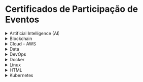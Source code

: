 # Certificados de Participação de Eventos

<details><summary>Artificial Intelligence (AI)</summary>
    <details>
        <summary>Formação Fundamentos de Inteligência Artificial</summary>
        <ul>
            <li><a href="../cert_ti/03-conclu/ai/(24-08-12)_Cert_Formacao_Fundamentos...IA_PH_DIO.pdf">Certificado (PDF)</a></li>
            <li><a href="https://github.com/PedroHeeger/boot/tree/main/dio/ai/boot_024">Pasta do Projeto</a></li>
            <li><strong>Plataforma:</strong> DIO</li>
            <li><strong>Carga Horária:</strong> 10 Horas</li>
            <li><strong>Concluído em:</strong> 12/08/2024</li>
        </ul>
    </details>
    <details>
        <summary>Bootcamp Nexa - Fundamentos de IA Generativa e Claude 3</summary>
        <ul>
            <li><a href="../cert_ti/03-conclu/ai/(24-09-08)_Cert_Bootcamp_Nexa...IA_Generativa...Claude_3_PH_DIO.pdf">Certificado (PDF)</a></li>
            <li><a href="https://github.com/PedroHeeger/boot/tree/main/dio/ai/boot_028">Pasta do Projeto</a></li>
            <li><strong>Plataforma:</strong> DIO</li>
            <li><strong>Carga Horária:</strong> 10 Horas</li>
            <li><strong>Concluído em:</strong> 08/09/2024</li>
        </ul>
    </details>
</details>
<details><summary>Blockchain</summary>
    <details>
        <summary>Formação Blockchain Specialist</summary>
        <ul>
            <li><a href="../cert_ti/03-conclu/blockchain/(24-09-09)_Cert_Formacao_Blockchain_Specialist_PH_DIO.pdf">Certificado (PDF)</a></li>
            <li><a href="https://github.com/PedroHeeger/boot/tree/main/dio/blockchain/boot_025/">Pasta do Projeto</a></li>
            <li><strong>Plataforma:</strong> DIO</li>
            <li><strong>Carga Horária:</strong> 25 Horas</li>
            <li><strong>Concluído em:</strong> 09/09/2024</li>
        </ul>
    </details>
    <details>
        <summary>Formação Web3 Fundamentals</summary>
        <ul>
            <li><a href="../cert_ti/03-conclu/blockchain/(24-09-03)_Cert_Formacao_Web3_Fundamentals_PH_DIO.pdf">Certificado (PDF)</a></li>
            <li><a href="https://github.com/PedroHeeger/boot/tree/main/dio/blockchain/boot_026/">Pasta do Projeto</a></li>
            <li><strong>Plataforma:</strong> DIO</li>
            <li><strong>Carga Horária:</strong> 28 Horas</li>
            <li><strong>Concluído em:</strong> 03/09/2024</li>
        </ul>
    </details>
    <details>
        <summary>Binance - Blockchain Developer with Solidity</summary>
        <ul>
            <li><a href="../cert_ti/03-conclu/blockchain/(24-09-13)_Cert_Binance-Blockchain...Solidity_PH_DIO.pdf">Certificado (PDF)</a></li>
            <li><a href="https://github.com/PedroHeeger/boot/tree/main/dio/blockchain/boot_027/">Pasta do Projeto</a></li>
            <li><strong>Plataforma:</strong> DIO</li>
            <li><strong>Carga Horária:</strong> 54 Horas</li>
            <li><strong>Concluído em:</strong> 13/09/2024</li>
        </ul>
    </details>
</details>
<details><summary>Cloud - AWS</summary>
    <details><summary>Bootcamp Cloud AWS</summary>
        <ul>
            <li><a href="../cert_ti/03-conclu/cloud/aws/(23-10-05)_Cert_Bootcamp_Cloud_AWS_PH_DIO.pdf">Certificado (PDF)</a></li>
            <li><a href="https://github.com/PedroHeeger/boot/tree/main/dio/aws/boot_011">Pasta do Projeto</a></li>
            <li><strong>Plataforma:</strong> DIO</li>
            <li><strong>Carga Horária:</strong> 73 Horas</li>
            <li><strong>Concluído em:</strong> 05/10/2023</li>
        </ul>
    </details>
    <details>
        <summary>Formação AWS Cloud Practitioner Certification</summary>
        <ul>
            <li><a href="../cert_ti/03-conclu/cloud/aws/(23-10-06)_Cert_Formacao_AWS_Cloud_Practitioner_Certification_PH_DIO.pdf">Certificado (PDF)</a></li>
            <li><a href="https://github.com/PedroHeeger/boot/tree/main/dio/aws/boot_012">Pasta do Projeto</a></li>
            <li><strong>Plataforma:</strong> DIO</li>
            <li><strong>Carga Horária:</strong> 28 Horas</li>
            <li><strong>Concluído em:</strong> 06/10/2023</li>
        </ul>
    </details>
    <details><summary>Descubra a Nuvem AWS - Nexa Resources</summary>
        <ul>
            <li><a href="../cert_ti/03-conclu/cloud/aws/(23-09-14)_Cert_Descubra...Nuvem_AWS-Nexa_Resources_PH_DIO.pdf">Certificado (PDF)</a></li>
            <li><a href="https://github.com/PedroHeeger/boot/tree/main/dio/aws/boot_013">Pasta do Projeto</a></li>
            <li><strong>Plataforma:</strong> DIO</li>
            <li><strong>Carga Horária:</strong> 6 Horas</li>
            <li><strong>Concluído em:</strong> 14/09/2023</li>
        </ul>
    </details>
    <details><summary>Descubra a Nuvem AWS – LocalizaLabs</summary>
        <ul>
            <li><a href="../cert_ti/03-conclu/cloud/aws/(23-09-14)_Cert_Descubra...Nuvem_AWS-LocalizaLabs_PH_DIO.pdf">Certificado (PDF)</a></li>
            <li><a href="https://github.com/PedroHeeger/boot/tree/main/dio/aws/boot_014">Pasta do Projeto</a></li>
            <li><strong>Plataforma:</strong> DIO</li>
            <li><strong>Carga Horária:</strong> 5 Horas</li>
            <li><strong>Concluído em:</strong> 14/09/2023</li>
        </ul>
    </details>
</details>
<details><summary>Data</summary>
    <details>
        <summary>Ciência de Dados</summary>
        <ul>
            <li><a href="../cert_ti/03-conclu/data/(22-11-26)_Cert_Geracao...Unimed-BH_Ciencia...Dados_PH_DIO.pdf">Certificado (PDF)</a></li>
            <li><a href="">Pasta do Projeto</a></li>
            <li><strong>Plataforma:</strong> DIO</li>
            <li><strong>Carga Horária:</strong> 126 Horas</li>
            <li><strong>Concluído em:</strong> 26/11/2022</li>
        </ul>
    </details>
</details>
<details><summary>DevOps</summary>
    <details>
        <summary>Formação DevOps Fundamentals</summary>
        <ul>
            <li><a href="../cert_ti/03-conclu/development/devops/(24-02-23)_Cert_Formacao_DevOps_Fundamentals_PH_DIO.pdf">Certificado (PDF)</a></li>
            <li><a href="https://github.com/PedroHeeger/boot/tree/main/dio/devops/boot_017">Pasta do Projeto</a></li>
            <li><strong>Plataforma:</strong> DIO</li>
            <li><strong>Carga Horária:</strong> 14 Horas</li>
            <li><strong>Concluído em:</strong> 23/02/2024</li>
        </ul>
    </details>
    <details>
        <summary>Jornada DevOps com AWS - Impulso</summary>
        <ul>
            <li><a href="../cert_ti/03-conclu/development/devops/(24-02-28)_Cert_Jornada_DevOps...AWS-Impulso_PH_DIO.pdf">Certificado (PDF)</a></li>
            <li><a href="https://github.com/PedroHeeger/boot/tree/main/dio/devops/boot_020">Pasta do Projeto</a></li>
            <li><strong>Plataforma:</strong> DIO</li>
            <li><strong>Carga Horária:</strong> 69 Horas</li>
            <li><strong>Concluído em:</strong> 28/02/2024</li>
        </ul>
    </details>
</details>
<details><summary>Docker</summary>
    <details>
        <summary>Formação Docker Fundamentals</summary>
        <ul>
            <li><a href="../cert_ti/03-conclu/distributed_computing/docker/(23-08-22)_Cert_Formacao_Docker_Fundamentals_PH_DIO.pdf">Certificado (PDF)</a></li>
            <li><a href="https://github.com/PedroHeeger/boot/tree/main/dio/docker/boot_006">Pasta do Projeto</a></li>
            <li><strong>Plataforma:</strong> DIO</li>
            <li><strong>Carga Horária:</strong> 15 Horas</li>
            <li><strong>Concluído em:</strong> 22/08/2023</li>
        </ul>
    </details>
</details>
<details><summary>Linux</summary>
    <details>
        <summary>Linux do Zero</summary>
        <ul>
            <li><a href="../cert_ti/03-conclu/os/linux/(23-08-03)_Cert_Linux...Zero_PH_DIO.pdf">Certificado (PDF)</a></li>
            <li><a href="https://github.com/PedroHeeger/boot/tree/main/dio/linux/boot_003">Pasta do Projeto</a></li>
            <li><strong>Plataforma:</strong> DIO</li>
            <li><strong>Carga Horária:</strong> 44 Horas</li>
            <li><strong>Concluído em:</strong> 03/08/2023</li>
        </ul>
    </details>
    <details>
        <summary>Linux Experience</summary>
        <ul>
            <li><a href="../cert_ti/03-conclu/os/linux/(23-08-02)_Cert_Linux_Experience_PH_DIO.pdf">Certificado (PDF)</a></li>
            <li><a href="https://github.com/PedroHeeger/boot/tree/main/dio/linux/boot_004">Pasta do Projeto</a></li>
            <li><strong>Plataforma:</strong> DIO</li>
            <li><strong>Carga Horária:</strong> 42 Horas</li>
            <li><strong>Concluído em:</strong> 02/08/2023</li>
        </ul>
    </details>
    <details>
        <summary>Formação Linux Fundamentals</summary>
        <ul>
            <li><a href="../cert_ti/03-conclu/os/linux/(23-08-03)_Cert_Formacao_Linux_Fundamentals_PH_DIO.pdf">Certificado (PDF)</a></li>
            <li><a href="https://github.com/PedroHeeger/boot/tree/main/dio/linux/boot_005">Pasta do Projeto</a></li>
            <li><strong>Plataforma:</strong> DIO</li>
            <li><strong>Carga Horária:</strong> 23 Horas</li>
            <li><strong>Concluído em:</strong> 03/08/2023</li>
        </ul>
    </details>
</details>
<details><summary>HTML</summary>
    <details>
        <summary>Formação HTML Web Developer</summary>
        <ul>
            <li><a href="../cert_ti/03-conclu/programming/html/(23-08-25)_Cert_Formacao_HTML_Web_Developer_PH_DIO.pdf">Certificado (PDF)</a></li>
            <li><a href="https://github.com/PedroHeeger/boot/tree/main/dio/html/boot_007">Pasta do Projeto</a></li>
            <li><strong>Plataforma:</strong> DIO</li>
            <li><strong>Carga Horária:</strong> 21 Horas</li>
            <li><strong>Concluído em:</strong> 25/08/2023</li>
        </ul>
    </details>
</details>
<details><summary>Kubernetes</summary>
    <details>
        <summary>Formação Kubernetes Fundamentals</summary>
        <ul>
            <li><a href="../cert_ti/03-conclu/distributed_computing/kubernetes/(24-02-20)_Cert_Formacao_Kubernetes_Fundamentals_PH_DIO.pdf">Certificado (PDF)</a></li>
            <li><a href="https://github.com/PedroHeeger/boot/tree/main/dio/kubernetes/boot_015">Pasta do Projeto</a></li>
            <li><strong>Plataforma:</strong> DIO</li>
            <li><strong>Carga Horária:</strong> 19 Horas</li>
            <li><strong>Concluído em:</strong> 20/02/2024</li>
        </ul>
    </details>
</details>